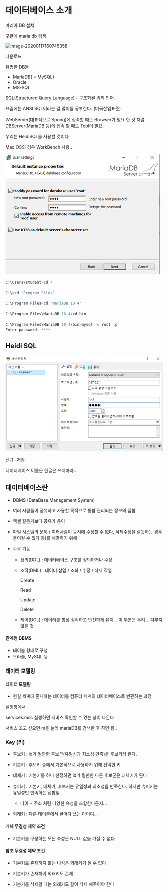 # 데이터베이스 소개

마리아 DB 설치

구글에 maria db 검색

![image-20200117160745358](C:\Users\student\AppData\Roaming\Typora\typora-user-images\image-20200117160745358.png)

다운로드

유명한 DB들

- MariaDB( = MySQL)
- Oracle
- MS-SQL



SQL(Structured Query Language) -  구조화된 쿼리 언어

요즘에는 ANSI SQL이라는 걸 많이들 공부한다. (미국산업표준)



WebServer(대표적으로 Spring)에 접속할 때는 Browser가 필요 한 것 처럼 DBServer(MariaDB 등)에 접속 할 때도 Tool이 필요. 

우리는 HeidiSQL을 사용할 것이다

Mac OS의 경우 WorkBench 사용..







![image-20200117162219567](database01데이터베이스소개.assets/image-20200117162219567.png)

```powershell
C:\Users\student>cd /

C:\>cd "Program Files"

C:\Program Files>cd "MariaDB 10.4"

C:\Program Files\MariaDB 10.4>cd bin

C:\Program Files\MariaDB 10.4\bin>mysql -u root -p
Enter password: ****

```

## Heidi SQL

![image-20200117162942685](database01데이터베이스소개.assets/image-20200117162942685.png)

신규 -저장

데이터베이스 이름은 한글은 쓰지마라..



## 데이터베이스란

- DBMS (DataBase Management System)

- 여러 사람들이 공유하고 사용할 목적으로 통합 관리되는 정보의 집합

- 엑셀 같은거보다 공유가 용이

- 파일 시스템의 문제 ( 여러사람이 동시에 수정할 수 없다, 삭제수정을 잘못하는 경우 돌이킬 수 없다 등)를 해결하기 위해

- 주요 기능 

  - 정의(DDL) : 데이터베이스 구조를 정의하거나 수정

  - 조작(DML) : 데이터 삽입 / 조회 / 수정 / 삭제 작업

    Create

    Read

    Update

    Delete

  - 제어(DCL) : 데이터를 항상 정확하고 안전하게 유지... 이 부분은 우리는 다루지 않을 것

#### 관계형 DBMS

- 테이블 형태로 구성
- 오라클, MySQL 등



### 데이터 모델링

#### 데이터 모델링

- 현실 세계에 존재하는 데이터를 컴퓨터 세계의 데이터베이스로 변환하는 과정



실행창에서

services.msc 실행하면 서비스 확인할 수 있는 창이 나온다

서비스 끄고 싶으면 m을 눌러 mariaDB를 검색한 후 하면 됨..

### Key (키)

- 후보키 : id가 될만한 후보군(유일성과 최소성 만족)을 후보키라 한다.
- 기본키 : 후보키 중에서 기본적으로 사용하기 위해 선택한 키

- 대체키 : 기본키를 하나 선정하면  id가 될만한 다른 후보군은 대체키가 된다

- 슈퍼키 : 기본키, 대체키, 후보키는 유일성과 최소성을 만족한다. 하지만 슈퍼키는 유일성만 만족하는 집합임
  - 나이 + 주소 처럼 다양한 속성을 조합한다든지...
- 외래키 : 다른 테이블에서 끌어다 쓰는 아이디... 

#### 개체 무결성 제약 조건

- 기본키를 구성하는 모든 속성은 NULL 값을 가질 수 없다

#### 참조 무결성 제약 조건 

- 기본키로 존재하지 않는 녀석은 외래키가 될 수 없다

- 기본키가 존재해야 외래키도 존재

- 기본키를 삭제할 때는 외래키도 같이 삭제 해주어야 한다




